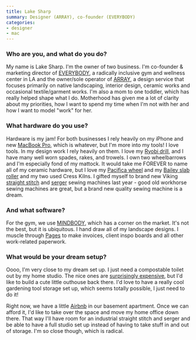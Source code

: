 ```yaml
---
title: Lake Sharp
summary: Designer (ARRAY), co-founder (EVERYBODY)
categories:
- designer
- mac
---
```


### Who are you, and what do you do?

My name is Lake Sharp. I'm the owner of two business. I'm co-founder & marketing director of [EVERYBODY](http://www.everybodylosangeles.com/ "An inclusive gym in Los Angeles."), a radically inclusive gym and wellness center in LA and the owner/sole operator of [ARRAY](http://array.la/), a design service that focuses primarily on native landscaping, interior design, ceramic works and occasional textile/garment works. I'm also a mom to one toddler, which has really helped shape what I do. Motherhood has given me a lot of clarity about my priorities, how I want to spend my time when I'm not with her and how I want to model "work" for her.

### What hardware do you use?

Hardware is my jam! For both businesses I rely heavily on my iPhone and new [MacBook Pro][macbook-pro], which is whatever, but I'm more into my tools! I love tools. In my design work I rely heavily on them. I love my [Ryobi drill][18v-one-plus-lithium-ion-starter-drill-kit], and I have many well worn spades, rakes, and trowels. I own two wheelbarrows and I'm especially fond of my mattock. It would take me FOREVER to name all of my ceramic hardware, but I love my [Pacifica wheel][gt-400] and my [Bailey slab roller][mini-might-ii-table-roller] and my two used Cress Kilns. I gifted myself to brand new Viking [straight stitch][emerald-118] and [serger][h-class-200s] sewing machines last year - good old workhorse sewing machines are great, but a brand new quality sewing machine is a dream.

### And what software?

For the gym, we use [MINDBODY][], which has a corner on the market. It's not the best, but it is ubiquitous. I hand draw all of my landscape designs. I muscle through [Pages][] to make invoices, client inspo boards and all other work-related paperwork.

### What would be your dream setup?

Oooo, I'm very close to my dream set up. I just need a compostable toilet out by my home studio. The nice ones are [surprisingly expensive][excel-ne], but I'd like to build a cute little outhouse back there. I'd love to have a really cool gardening tool storage set up, which seems totally possible, I just need to do it!

Right now, we have a little [Airbnb](https://www.airbnb.com.au/rooms/2532650 "Lane's apartment for rent on Airbnb.") in our basement apartment. Once we can afford it, I'd like to take over the space and move my home office down there. That way I'll have room for an industrial straight stitch and serger and be able to have a full studio set up instead of having to take stuff in and out of storage. I'm so close though, which is radical.

[18v-one-plus-lithium-ion-starter-drill-kit]: https://www.ryobitools.com/power-tools/products/details/18v-one-plus-lithium-ion-starter-drill-kit "A drill."
[gt-400]: https://www.amazon.com/Pacifica-GT-400-Pottery-Wheel/dp/B001MYHQ14/ "A pottery wheel."
[h-class-200s]: http://www.husqvarnaviking.com/en-US/Machines/H-CLASS-200S "A serger sewing machine."
[macbook-pro]: https://www.apple.com/macbook-pro/ "A laptop."
[mini-might-ii-table-roller]: https://www.baileypottery.com/Bailey-Pottery/Product-Details/%2022ch-Mini-Might-II-Table-Roller-M400001 "A clay slab roller."
[emerald-118]: http://www.husqvarnaviking.com/en-US/Machines/EMERALD-trade;-118 "A straight stitch sewing machine."
[excel-ne]: https://www.sun-mar.com/prod_self_exce_ne.html "A composting toilet."
[mindbody]: https://www.mindbodyonline.com/ "A business service for managing online bookings."
[pages]: https://www.apple.com/pages/ "A Mac word processor and layout tool from Apple."

